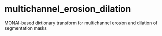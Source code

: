 # multichannel_erosion_dilation
MONAI-based dictionary transform for multichannel erosion and dilation of segmentation masks
